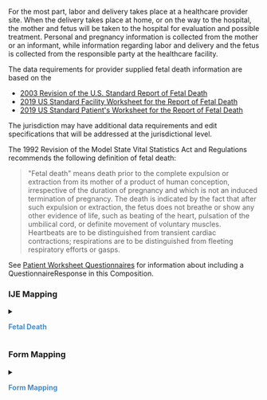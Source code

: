 For the most part, labor and delivery takes place at a healthcare provider site. When the delivery takes place at home, or on the way to the hospital, the mother and fetus will be taken to the hospital for evaluation and possible treatment. Personal and pregnancy information is collected from the mother or an informant, while information regarding labor and delivery and the fetus is collected from the responsible party at the healthcare facility.

The data requirements for provider supplied fetal death information are based on the
* [2003 Revision of the U.S. Standard Report of Fetal Death](https://www.cdc.gov/nchs/data/dvs/FDEATH11-03finalACC.pdf)
* [2019 US Standard Facility Worksheet for the Report of Fetal Death](https://www.cdc.gov/nchs/data/dvs/fetal-death-facility-worksheet-2019-508.pdf)
* [2019 US Standard Patient's Worksheet for the Report of Fetal Death](https://www.cdc.gov/nchs/data/dvs/fetal-death-mother-worksheet-english-2019-508.pdf)

The jurisdiction may have additional data requirements and edit specifications that will be addressed at the jurisdictional level.

The 1992 Revision of the Model State Vital Statistics Act and Regulations recommends the following definition of fetal death:
> "Fetal death" means death prior to the complete expulsion or extraction from its mother of a product of human conception, irrespective of the duration of pregnancy and which is not an induced termination of pregnancy. The death is indicated by the fact that after such expulsion or extraction, the fetus does not breathe or show any other evidence of life, such as beating of the heart, pulsation of the umbilical cord, or definite movement of voluntary muscles. Heartbeats are to be distinguished from transient cardiac contractions; respirations are to be distinguished from fleeting respiratory efforts or gasps.

See [Patient Worksheet Questionnaires](patient_worksheet_questionnaires.html) for information about including a QuestionnaireResponse in this Composition.

### IJE Mapping

<style>
 .context-menu {cursor: context-menu; color: #438bca;}
 .context-menu:hover {opacity: 0.5;}
</style>
<details>

<summary>

<strong class='context-menu'> Fetal Death </strong>

</summary>
<table class='grid'>
<thead>
  <tr>
    <th style='text-align: center'><strong>Use Case</strong></th>
    <th><strong>#</strong></th>
    <th><strong>Description</strong></th>
    <th><strong>IJE Name</strong></th>
    <th><strong>Field</strong></th>
    <th><strong>Type</strong></th>
    <th><strong>Value Set/Comments</strong></th>
  </tr>
</thead>
<tbody>
<tr>
  <td style='text-align: center'>Fetal Death</td>
  <td>176</td>
  <td>Date of Registration--Year</td>
  <td>DOR_YR</td>
  <td>date</td>
  <td>dateTime</td>
  <td>Used for Jurisdiction Report also</td>
</tr>
<tr>
  <td style='text-align: center'>Fetal Death</td>
  <td>177</td>
  <td>Date of Registration--Month</td>
  <td>DOR_MO</td>
  <td>date</td>
  <td>dateTime</td>
  <td>Used for Jurisdiction Report also</td>
</tr>
<tr>
  <td style='text-align: center'>Fetal Death</td>
  <td>178</td>
  <td>Date of Registration--Day</td>
  <td>DOR_DY</td>
  <td>date</td>
  <td>dateTime</td>
  <td>Used for Jurisdiction Report also</td>
</tr>

</tbody>
</table>

</details>
<p></p>


### Form Mapping
<details>

<summary>

<strong class='context-menu' >Form Mapping</strong>

</summary>
<table class='grid'>
<thead>
  <tr>
    <th style='text-align: center'><strong>Item #</strong></th>
    <th><strong>Form Field</strong></th>
    <th><strong>FHIR Profile Field</strong></th>
    <th><strong>Reference</strong></th>
  </tr>
</thead>
<tbody>
<tr>
  <td style='text-align: center'>16</td>
  <td>Date Report Completed</td>
  <td>date</td>
  <td><a href='https://www.cdc.gov/nchs/data/dvs/FDEATH11-03finalACC.pdf'> Report of Fetal Death</a></td>
</tr>
<tr>
  <td style='text-align: center'>17</td>
  <td>Date Received By Registrar</td>
  <td>date</td>
  <td><a href='https://www.cdc.gov/nchs/data/dvs/FDEATH11-03finalACC.pdf'> Report of Fetal Death</a></td>
</tr>
<tr>
  <td style='text-align: center'>15</td>
  <td>Date report completed</td>
  <td>date</td>
  <td><a href='https://www.cdc.gov/nchs/data/dvs/fetal-death-facility-worksheet-2019-508.pdf'> Facility Worksheet for the Report of Fetal Death</a></td>
</tr>
</tbody>
</table>

</details>
<p></p>
